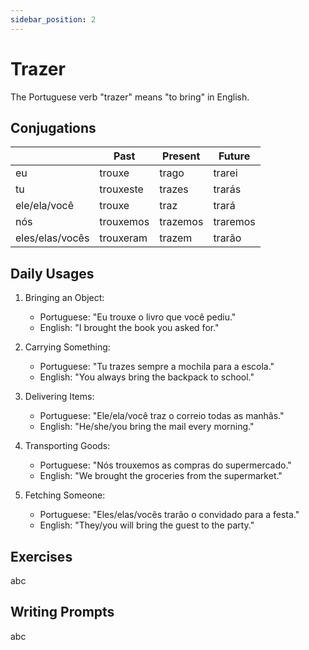```yaml
---
sidebar_position: 2
---
```


# Trazer

The Portuguese verb "trazer" means "to bring" in English.

## Conjugations

|                 | Past      | Present  | Future   |
| --------------- | --------- | -------- | -------- |
| eu              | trouxe    | trago    | trarei   |
| tu              | trouxeste | trazes   | trarás   |
| ele/ela/você    | trouxe    | traz     | trará    |
| nós             | trouxemos | trazemos | traremos |
| eles/elas/vocês | trouxeram | trazem   | trarão   |

## Daily Usages

1. Bringing an Object:

   - Portuguese: "Eu trouxe o livro que você pediu."
   - English: "I brought the book you asked for."

2. Carrying Something:

   - Portuguese: "Tu trazes sempre a mochila para a escola."
   - English: "You always bring the backpack to school."

3. Delivering Items:

   - Portuguese: "Ele/ela/você traz o correio todas as manhãs."
   - English: "He/she/you bring the mail every morning."

4. Transporting Goods:

   - Portuguese: "Nós trouxemos as compras do supermercado."
   - English: "We brought the groceries from the supermarket."

5. Fetching Someone:

   - Portuguese: "Eles/elas/vocês trarão o convidado para a festa."
   - English: "They/you will bring the guest to the party."

## Exercises

abc

## Writing Prompts

abc
